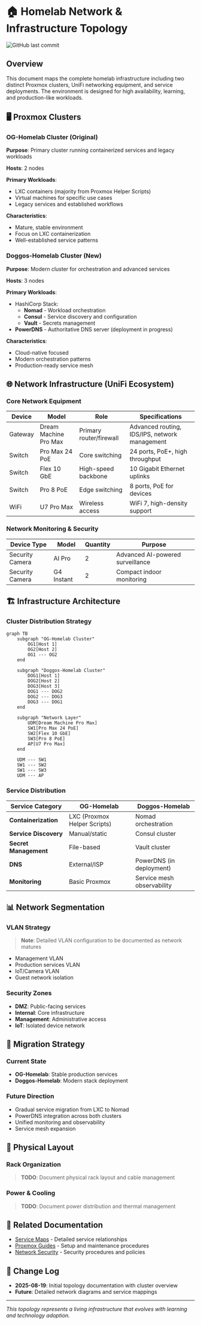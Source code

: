 # 🏠 Homelab Network & Infrastructure Topology

![GitHub last commit](https://img.shields.io/github/last-commit/basher83/docs?path=star-charts/homelab-topology.md&display_timestamp=committer)

## Overview

This document maps the complete homelab infrastructure including two distinct Proxmox clusters,
UniFi networking equipment, and service deployments. The environment is designed for high
availability, learning, and production-like workloads.

## 🖥️ Proxmox Clusters

### OG-Homelab Cluster (Original)

**Purpose**: Primary cluster running containerized services and legacy workloads

**Hosts**: 2 nodes

**Primary Workloads**:

- LXC containers (majority from Proxmox Helper Scripts)
- Virtual machines for specific use cases
- Legacy services and established workflows

**Characteristics**:

- Mature, stable environment
- Focus on LXC containerization
- Well-established service patterns

### Doggos-Homelab Cluster (New)

**Purpose**: Modern cluster for orchestration and advanced services

**Hosts**: 3 nodes

**Primary Workloads**:

- HashiCorp Stack:
  - **Nomad** - Workload orchestration
  - **Consul** - Service discovery and configuration
  - **Vault** - Secrets management
- **PowerDNS** - Authoritative DNS server (deployment in progress)

**Characteristics**:

- Cloud-native focused
- Modern orchestration patterns
- Production-ready service mesh

## 🌐 Network Infrastructure (UniFi Ecosystem)

### Core Network Equipment

| Device  | Model                 | Role                    | Specifications                                |
| ------- | --------------------- | ----------------------- | --------------------------------------------- |
| Gateway | Dream Machine Pro Max | Primary router/firewall | Advanced routing, IDS/IPS, network management |
| Switch  | Pro Max 24 PoE        | Core switching          | 24 ports, PoE+, high throughput               |
| Switch  | Flex 10 GbE           | High-speed backbone     | 10 Gigabit Ethernet uplinks                   |
| Switch  | Pro 8 PoE             | Edge switching          | 8 ports, PoE for devices                      |
| WiFi    | U7 Pro Max            | Wireless access         | WiFi 7, high-density support                  |

### Network Monitoring & Security

| Device Type     | Model      | Quantity | Purpose                          |
| --------------- | ---------- | -------- | -------------------------------- |
| Security Camera | AI Pro     | 2        | Advanced AI-powered surveillance |
| Security Camera | G4 Instant | 2        | Compact indoor monitoring        |

## 🏗️ Infrastructure Architecture

### Cluster Distribution Strategy

```mermaid
graph TB
    subgraph "OG-Homelab Cluster"
        OG1[Host 1]
        OG2[Host 2]
        OG1 --- OG2
    end

    subgraph "Doggos-Homelab Cluster"
        DOG1[Host 1]
        DOG2[Host 2]
        DOG3[Host 3]
        DOG1 --- DOG2
        DOG2 --- DOG3
        DOG3 --- DOG1
    end

    subgraph "Network Layer"
        UDM[Dream Machine Pro Max]
        SW1[Pro Max 24 PoE]
        SW2[Flex 10 GbE]
        SW3[Pro 8 PoE]
        AP[U7 Pro Max]
    end

    UDM --- SW1
    SW1 --- SW2
    SW1 --- SW3
    UDM --- AP
```

### Service Distribution

| Service Category      | OG-Homelab                   | Doggos-Homelab             |
| --------------------- | ---------------------------- | -------------------------- |
| **Containerization**  | LXC (Proxmox Helper Scripts) | Nomad orchestration        |
| **Service Discovery** | Manual/static                | Consul cluster             |
| **Secret Management** | File-based                   | Vault cluster              |
| **DNS**               | External/ISP                 | PowerDNS (in deployment)   |
| **Monitoring**        | Basic Proxmox                | Service mesh observability |

## 📊 Network Segmentation

### VLAN Strategy

> **Note**: Detailed VLAN configuration to be documented as network matures

- Management VLAN
- Production services VLAN
- IoT/Camera VLAN
- Guest network isolation

### Security Zones

- **DMZ**: Public-facing services
- **Internal**: Core infrastructure
- **Management**: Administrative access
- **IoT**: Isolated device network

## 🔄 Migration Strategy

### Current State

- **OG-Homelab**: Stable production services
- **Doggos-Homelab**: Modern stack deployment

### Future Direction

- Gradual service migration from LXC to Nomad
- PowerDNS integration across both clusters
- Unified monitoring and observability
- Service mesh expansion

## 📍 Physical Layout

### Rack Organization

> **TODO**: Document physical rack layout and cable management

### Power & Cooling

> **TODO**: Document power distribution and thermal management

## 🔗 Related Documentation

- [Service Maps](./service-maps.md) - Detailed service relationships
- [Proxmox Guides](../flight-manuals/proxmox-guides/) - Setup and maintenance procedures
- [Network Security](../flight-manuals/network-security/) - Security procedures and policies

## 📝 Change Log

- **2025-08-19**: Initial topology documentation with cluster overview
- **Future**: Detailed network diagrams and service mappings

---

_This topology represents a living infrastructure that evolves with learning and technology
adoption._
